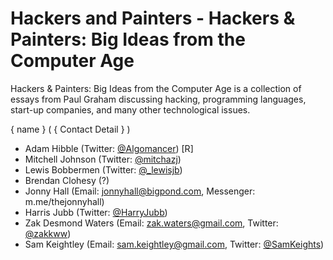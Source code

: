 # Hackers and Painters - Hackers & Painters: Big Ideas from the Computer Age

Hackers & Painters: Big Ideas from the Computer Age is a collection of essays from Paul Graham discussing hacking, 
programming languages, start-up companies, and many other technological issues.

{ name } ( { Contact Detail } )
- Adam Hibble (Twitter: [@Algomancer](https://twitter.com/algomancer)) [R]
- Mitchell Johnson (Twitter: [@mitchazj](https://twitter.com/mitchazj))
- Lewis Bobbermen (Twitter: [@_lewisjb](https://twitter.com/_lewisjb))
- Brendan Clohesy (?)
- Jonny Hall (Email: jonnyhall@bigpond.com, Messenger: m.me/thejonnyhall)
- Harris Jubb (Twitter: [@HarryJubb](https://twitter.com/harryjubb))
- Zak Desmond Waters (Email: zak.waters@gmail.com, Twitter: [@zakkww](https://twitter.com/zakkww))
- Sam Keightley (Email: sam.keightley@gmail.com, Twitter: [@SamKeights](https://twitter.com/SamKeights))
